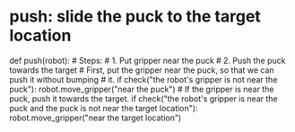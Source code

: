 # push: slide the puck to the target location
def push(robot):
    # Steps:
    #  1. Put gripper near the puck
    #  2. Push the puck towards the target
    # First, put the gripper near the puck, so that we can push it without bumping
    # it.
    if check("the robot's gripper is not near the puck"):
        robot.move_gripper("near the puck")
    # If the gripper is near the puck, push it towards the target.
    if check("the robot's gripper is near the puck and the puck is not near the target location"):
        robot.move_gripper("near the target location")